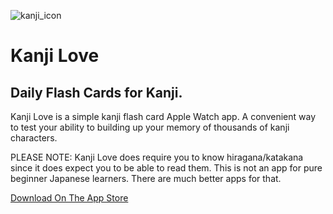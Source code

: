 ![kanji_icon](https://user-images.githubusercontent.com/516688/147009724-d866ef88-0db5-4273-a280-e122f29cdc21.png)


# Kanji Love

## Daily Flash Cards for Kanji.

Kanji Love is a simple kanji flash card Apple Watch app. A convenient way to test your ability to building up your memory of thousands of kanji characters. 

PLEASE NOTE: Kanji Love does require you to know hiragana/katakana since it does expect you to be able to read them. This is not an app for pure beginner Japanese learners. There are much better apps for that.

[Download On The App Store](https://apps.apple.com/us/app/kanji-love/id1588647247)

